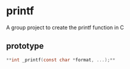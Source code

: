 # printf

A group project to create the printf function in C

## prototype

````C
**int _printf(const char *format, ...);**
````
